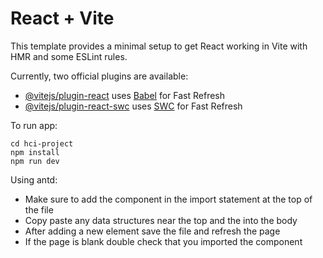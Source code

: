 # React + Vite

This template provides a minimal setup to get React working in Vite with HMR and some ESLint rules.

Currently, two official plugins are available:

- [@vitejs/plugin-react](https://github.com/vitejs/vite-plugin-react/blob/main/packages/plugin-react/README.md) uses [Babel](https://babeljs.io/) for Fast Refresh
- [@vitejs/plugin-react-swc](https://github.com/vitejs/vite-plugin-react-swc) uses [SWC](https://swc.rs/) for Fast Refresh


To run app:
```
cd hci-project
npm install
npm run dev
```

Using antd:
- Make sure to add the component in the import statement at the top of the file
- Copy paste any data structures near the top and the <Element> </Element> into the body
- After adding a new element save the file and refresh the page
- If the page is blank double check that you imported the component